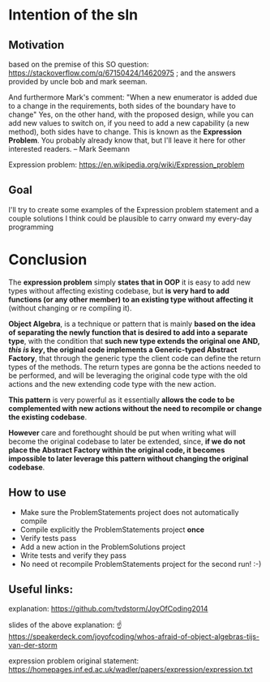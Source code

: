 # Intention of the sln

## Motivation
based on the premise of this SO question: https://stackoverflow.com/q/67150424/14620975
; and the answers provided by uncle bob and mark seeman.

And furthermore Mark's comment:
"When a new enumerator is added due to a change in the requirements, both sides of the boundary have to change" Yes, on the other hand, with the proposed design, while you can add new values to switch on, if you need to add a new capability (a new method), both sides have to change. This is known as the **Expression Problem**. You probably already know that, but I'll leave it here for other interested readers. – Mark Seemann

Expression problem:
https://en.wikipedia.org/wiki/Expression_problem


## Goal
I'll try to create some examples of the Expression problem statement and a couple solutions I think could be plausible to carry onward my every-day programming

# Conclusion
The **expression problem** simply **states that in OOP** it is easy to add new types without affecting existing codebase, but **is very hard to add functions (or any other member) to an existing type without affecting it** (without changing or re compiling it).

**Object Algebra**, is a technique or pattern that is mainly **based on the idea of separating the newly function that is desired to add into a separate type**, with the condition that **such new type extends the original one AND, _this is key_, the original code implements a Generic-typed Abstract Factory**, that through the generic type the client code can define the return types of the methods. The return types are gonna be the actions needed to be performed, and will be leveraging the original code type with the old actions and the new extending code type with the new action.

**This pattern** is very powerful as it essentially **allows the code to be complemented with new actions without the need to recompile or change the existing codebase**.

**However** care and forethought should be put when writing what will become the original codebase to later be extended, since, **if we do not place the Abstract Factory within the original code, it becomes impossible to later leverage this pattern without changing the original codebase**.

## How to use
- Make sure the ProblemStatements project does not automatically compile
- Compile explicitly the ProblemStatements project **once**
- Verify tests pass
- Add a new action in the ProblemSolutions project
- Write tests and verify they pass
- No need ot recompile ProblemStatements project for the second run! :-)

## Useful links:
explanation:
https://github.com/tvdstorm/JoyOfCoding2014

slides of the above explanation: :point_up:
https://speakerdeck.com/joyofcoding/whos-afraid-of-object-algebras-tijs-van-der-storm

expression problem original statement:
https://homepages.inf.ed.ac.uk/wadler/papers/expression/expression.txt
